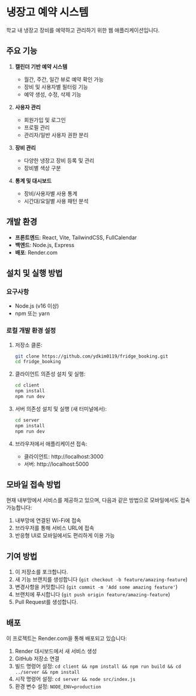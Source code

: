 # 냉장고 예약 시스템

학교 내 냉장고 장비를 예약하고 관리하기 위한 웹 애플리케이션입니다.

## 주요 기능

1. **캘린더 기반 예약 시스템**
   - 월간, 주간, 일간 뷰로 예약 확인 가능
   - 장비 및 사용자별 필터링 기능
   - 예약 생성, 수정, 삭제 기능

2. **사용자 관리**
   - 회원가입 및 로그인
   - 프로필 관리
   - 관리자/일반 사용자 권한 분리

3. **장비 관리**
   - 다양한 냉장고 장비 등록 및 관리
   - 장비별 색상 구분

4. **통계 및 대시보드**
   - 장비/사용자별 사용 통계
   - 시간대/요일별 사용 패턴 분석

## 개발 환경

- **프론트엔드**: React, Vite, TailwindCSS, FullCalendar
- **백엔드**: Node.js, Express
- **배포**: Render.com

## 설치 및 실행 방법

### 요구사항

- Node.js (v16 이상)
- npm 또는 yarn

### 로컬 개발 환경 설정

1. 저장소 클론:
   ```bash
   git clone https://github.com/ydkim0119/fridge_booking.git
   cd fridge_booking
   ```

2. 클라이언트 의존성 설치 및 실행:
   ```bash
   cd client
   npm install
   npm run dev
   ```

3. 서버 의존성 설치 및 실행 (새 터미널에서):
   ```bash
   cd server
   npm install
   npm run dev
   ```

4. 브라우저에서 애플리케이션 접속:
   - 클라이언트: http://localhost:3000
   - 서버: http://localhost:5000

## 모바일 접속 방법

현재 내부망에서 서비스를 제공하고 있으며, 다음과 같은 방법으로 모바일에서도 접속 가능합니다:

1. 내부망에 연결된 Wi-Fi에 접속
2. 브라우저를 통해 서비스 URL에 접속
3. 반응형 UI로 모바일에서도 편리하게 이용 가능

## 기여 방법

1. 이 저장소를 포크합니다.
2. 새 기능 브랜치를 생성합니다 (`git checkout -b feature/amazing-feature`)
3. 변경사항을 커밋합니다 (`git commit -m 'Add some amazing feature'`)
4. 브랜치에 푸시합니다 (`git push origin feature/amazing-feature`)
5. Pull Request를 생성합니다.

## 배포

이 프로젝트는 Render.com을 통해 배포되고 있습니다:

1. Render 대시보드에서 새 서비스 생성
2. GitHub 저장소 연결
3. 빌드 명령어 설정: `cd client && npm install && npm run build && cd ../server && npm install`
4. 시작 명령어 설정: `cd server && node src/index.js`
5. 환경 변수 설정: `NODE_ENV=production`
